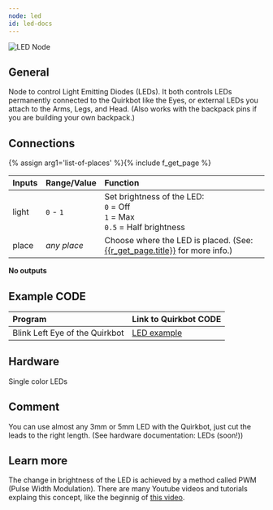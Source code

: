 ```yaml
---
node: led
id: led-docs
---
```


![LED Node]

## General

Node to control Light Emitting Diodes (LEDs). It both controls LEDs permanently connected to the Quirkbot like the Eyes, or external LEDs you attach to the Arms, Legs, and Head. (Also works with the backpack pins if you are building your own backpack.)

## Connections

{% assign arg1='list-of-places' %}{% include f_get_page %}

Inputs     | Range/Value     | Function
:----------|:----------------|:--------
light      | `0` - `1`       | Set brightness of the LED:<br>`0` = Off<br>`1` = Max<br>`0.5` = Half brightness
place      | *any place*     | Choose where the LED is placed. (See: [{{r_get_page.title}}]({{r_get_page.url}}) for more info.)

**No outputs**

## Example CODE

Program | Link to Quirkbot CODE
:-------|:---------------------
Blink Left Eye of the Quirkbot	| [LED example](http://code.quirkbot.com/program/5655f35bd66de10100d133a9 "Go to Quirkbot CODE")

## Hardware
Single color LEDs

## Comment
You can use almost any 3mm or 5mm LED with the Quirkbot, just cut the leads to the right length. (See hardware documentation: LEDs (soon!))

## Learn more
The change in brightness of the LED is achieved by a method called PWM (Pulse Width Modulation). There are many Youtube videos and tutorials explaing this concept, like the beginnig of [this video](https://www.youtube.com/watch?v=YmPziPfaByw).


[LED Node]:  {{r_base_url}}/content-assets/documentation/nodes/LED.png
